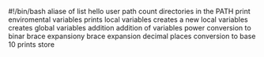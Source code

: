 #!/bin/bash
aliase of list
hello user
path
count directories in the PATH
print enviromental variables
prints local variables
creates a new local variables
creates global variables
addition
addition of variables
power
conversion to binar
brace expansiony
brace expansion
decimal places
conversion to base 10
prints
store 
